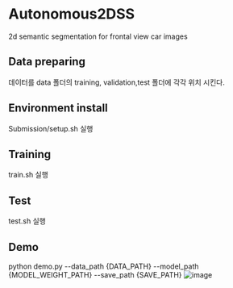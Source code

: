 # Autonomous2DSS
2d semantic segmentation for frontal view car images
## Data preparing
데이터를 data 폴더의 training, validation,test 폴더에 각각 위치 시킨다. 
## Environment install
Submission/setup.sh 실행
## Training
train.sh 실행
## Test
test.sh 실행
## Demo
python demo.py --data_path {DATA_PATH} --model_path {MODEL_WEIGHT_PATH} --save_path {SAVE_PATH}
![image](https://github.com/user-attachments/assets/3d3b5989-4483-4979-a3bb-daa9182e6c82)
